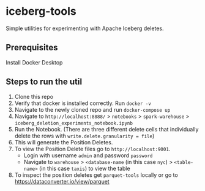 # iceberg-tools
Simple utilities for experimenting with Apache Iceberg deletes.

## Prerequisites
Install Docker Desktop

## Steps to run the util
1. Clone this repo
2. Verify that docker is installed correctly. Run `docker -v`
3. Navigate to the newly cloned repo and run `docker-compose up`
4. Navigate to `http://localhost:8888/` > `notebooks` > `spark-warehouse` > `iceberg_deletion_experiments_notebook.ipynb`
5. Run the Notebook. (There are three different delete cells that individually delete the rows with `write.delete.granularity = file`)
6. This will generate the Position Deletes.
7. To view the Position Delete files go to `http://localhost:9001`.
   - Login with username `admin` and password `password`
   - Navigate to `warehouse` > `<database-name` (in this case `nyc`) > `<table-name>` (in this case `taxis`) to view the table
8.  To inspect the position deletes get `parquet-tools` locally or go to https://dataconverter.io/view/parquet
